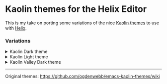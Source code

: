 # Kaolin themes for the Helix Editor
This is my take on porting some variations of the nice [Kaolin themes](https://github.com/ogdenwebb/emacs-kaolin-themes) to use with [Helix](https://github.com/helix-editor/helix).


### Variations

<details>
  <summary>Kaolin Dark theme</Summary>
  <br>
  
  ![dark-theme](imgs/kaolin-dark.png)
</details>

<details>
  <summary>Kaolin Light theme</Summary>
  <br>
  
  ![dark-theme](imgs/kaolin-light.png)
</details>

<details>
  <summary>Kaolin Valley Dark theme</Summary>
  <br>
  
  ![dark-theme](imgs/kaolin-valley-dark.png)
</details>

<hr>

Original themes: https://github.com/ogdenwebb/emacs-kaolin-themes/wiki
